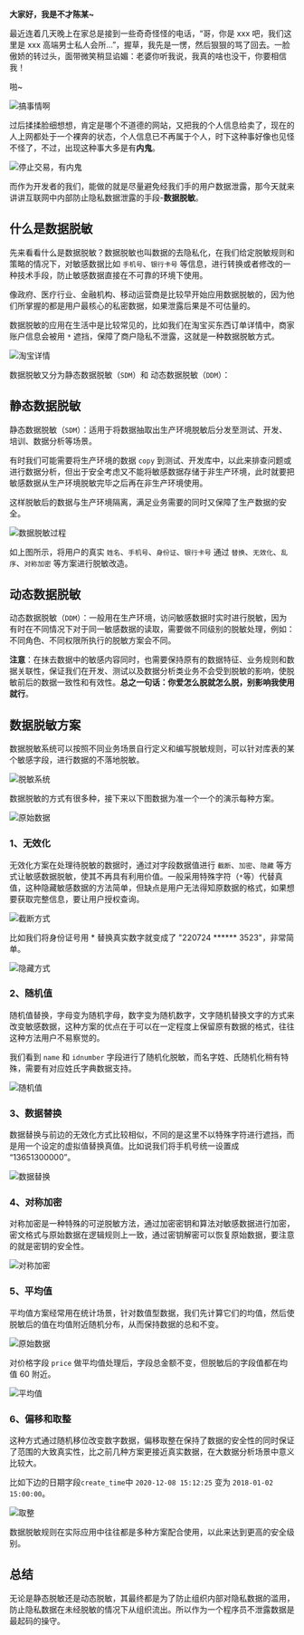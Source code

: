 **大家好，我是不才陈某~**

最近连着几天晚上在家总是接到一些奇奇怪怪的电话，“哥，你是 xxx 吧，我们这里是 xxx 高端男士私人会所...”，握草，我先是一愣，然后狠狠的骂了回去。一脸傲娇的转过头，面带微笑稍显谄媚：老婆你听我说，我真的啥也没干，你要相信我！

啪~

![搞事情啊](https://www.java-family.cn/BlogImage/数据脱敏6种方案/1.png)

过后揉揉脸细想想，肯定是哪个不道德的网站，又把我的个人信息给卖了，现在的人上网都处于一个裸奔的状态，个人信息已不再属于个人，时下这种事好像也见怪不怪了，不过，出现这种事大多是有**内鬼**。

![停止交易，有内鬼](https://www.java-family.cn/BlogImage/数据脱敏6种方案/2.png)

而作为开发者的我们，能做的就是尽量避免经我们手的用户数据泄露，那今天就来讲讲互联网中内部防止隐私数据泄露的手段-**数据脱敏**。

## 什么是数据脱敏

先来看看什么是数据脱敏？数据脱敏也叫数据的去隐私化，在我们给定脱敏规则和策略的情况下，对敏感数据比如 `手机号`、`银行卡号` 等信息，进行转换或者修改的一种技术手段，防止敏感数据直接在不可靠的环境下使用。

像政府、医疗行业、金融机构、移动运营商是比较早开始应用数据脱敏的，因为他们所掌握的都是用户最核心的私密数据，如果泄露后果是不可估量的。

数据脱敏的应用在生活中是比较常见的，比如我们在淘宝买东西订单详情中，商家账户信息会被用 `*` 遮挡，保障了商户隐私不泄露，这就是一种数据脱敏方式。

![淘宝详情](https://www.java-family.cn/BlogImage/数据脱敏6种方案/3.png)

数据脱敏又分为静态数据脱敏（`SDM`）和 动态数据脱敏（`DDM`）：

## 静态数据脱敏

静态数据脱敏（`SDM`）：适用于将数据抽取出生产环境脱敏后分发至测试、开发、培训、数据分析等场景。

有时我们可能需要将生产环境的数据  `copy` 到测试、开发库中，以此来排查问题或进行数据分析，但出于安全考虑又不能将敏感数据存储于非生产环境，此时就要把敏感数据从生产环境脱敏完毕之后再在非生产环境使用。

这样脱敏后的数据与生产环境隔离，满足业务需要的同时又保障了生产数据的安全。

![数据脱敏过程](https://www.java-family.cn/BlogImage/数据脱敏6种方案/4.png)

如上图所示，将用户的真实 `姓名`、`手机号`、`身份证`、`银行卡号` 通过 `替换`、`无效化`、`乱序`、`对称加密` 等方案进行脱敏改造。

## 动态数据脱敏

动态数据脱敏（`DDM`）：一般用在生产环境，访问敏感数据时实时进行脱敏，因为有时在不同情况下对于同一敏感数据的读取，需要做不同级别的脱敏处理，例如：不同角色、不同权限所执行的脱敏方案会不同。

**注意**：在抹去数据中的敏感内容同时，也需要保持原有的数据特征、业务规则和数据关联性，保证我们在开发、测试以及数据分析类业务不会受到脱敏的影响，使脱敏前后的数据一致性和有效性。**总之一句话：你爱怎么脱就怎么脱，别影响我使用就行**。

## 数据脱敏方案

数据脱敏系统可以按照不同业务场景自行定义和编写脱敏规则，可以针对库表的某个敏感字段，进行数据的不落地脱敏。

![脱敏系统](https://www.java-family.cn/BlogImage/数据脱敏6种方案/5.png)

数据脱敏的方式有很多种，接下来以下图数据为准一个一个的演示每种方案。

![原始数据](https://www.java-family.cn/BlogImage/数据脱敏6种方案/6.png)

### **1、无效化**

无效化方案在处理待脱敏的数据时，通过对字段数据值进行 `截断`、`加密`、`隐藏` 等方式让敏感数据脱敏，使其不再具有利用价值。一般采用特殊字符（`*`等）代替真值，这种隐藏敏感数据的方法简单，但缺点是用户无法得知原数据的格式，如果想要获取完整信息，要让用户授权查询。

![截断方式](https://www.java-family.cn/BlogImage/数据脱敏6种方案/7.png)

比如我们将身份证号用 * 替换真实数字就变成了 "220724 ****** 3523"，非常简单。

![隐藏方式](https://www.java-family.cn/BlogImage/数据脱敏6种方案/8.png)

### 2、随机值

随机值替换，字母变为随机字母，数字变为随机数字，文字随机替换文字的方式来改变敏感数据，这种方案的优点在于可以在一定程度上保留原有数据的格式，往往这种方法用户不易察觉的。

我们看到 `name` 和 `idnumber` 字段进行了随机化脱敏，而名字姓、氏随机化稍有特殊，需要有对应姓氏字典数据支持。

![随机值](https://www.java-family.cn/BlogImage/数据脱敏6种方案/9.png)

### 3、数据替换

数据替换与前边的无效化方式比较相似，不同的是这里不以特殊字符进行遮挡，而是用一个设定的虚拟值替换真值。比如说我们将手机号统一设置成 “13651300000”。

![数据替换](https://www.java-family.cn/BlogImage/数据脱敏6种方案/10.png)

### 4、对称加密

对称加密是一种特殊的可逆脱敏方法，通过加密密钥和算法对敏感数据进行加密，密文格式与原始数据在逻辑规则上一致，通过密钥解密可以恢复原始数据，要注意的就是密钥的安全性。

![对称加密](https://www.java-family.cn/BlogImage/数据脱敏6种方案/11.png)

### 5、平均值

平均值方案经常用在统计场景，针对数值型数据，我们先计算它们的均值，然后使脱敏后的值在均值附近随机分布，从而保持数据的总和不变。

![原始数据](https://www.java-family.cn/BlogImage/数据脱敏6种方案/12.png)

对价格字段 `price` 做平均值处理后，字段总金额不变，但脱敏后的字段值都在均值 60 附近。

![平均值](https://www.java-family.cn/BlogImage/数据脱敏6种方案/13.png)

### 6、偏移和取整

这种方式通过随机移位改变数字数据，偏移取整在保持了数据的安全性的同时保证了范围的大致真实性，比之前几种方案更接近真实数据，在大数据分析场景中意义比较大。

比如下边的日期字段`create_time`中 `2020-12-08 15:12:25` 变为 `2018-01-02 15:00:00`。

![取整](https://www.java-family.cn/BlogImage/数据脱敏6种方案/14.png)

数据脱敏规则在实际应用中往往都是多种方案配合使用，以此来达到更高的安全级别。

## 总结

无论是静态脱敏还是动态脱敏，其最终都是为了防止组织内部对隐私数据的滥用，防止隐私数据在未经脱敏的情况下从组织流出。所以作为一个程序员不泄露数据是最起码的操守。